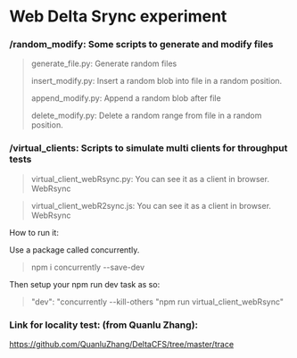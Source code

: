 # Web Delta Srync experiment

### /random_modify: Some scripts to generate and modify files

> generate_file.py:  Generate random files
> 
> insert_modify.py:  Insert a random blob into file in a random position.
> 
> append_modify.py: Append a random blob after file
> 
> delete_modify.py: Delete a random range from file in a random position.
> 


### /virtual_clients: Scripts to simulate multi clients for throughput tests

> virtual_client_webRsync.py: You can see it as a client in browser. WebRsync

> virtual_client_webR2sync.js: You can see it as a client in browser. WebRsync

How to run it:

Use a package called concurrently.

> npm i concurrently --save-dev

Then setup your npm run dev task as so:

> "dev": "concurrently --kill-others \"npm run virtual_client_webRsync\"

### Link for locality test: (from Quanlu Zhang):
<https://github.com/QuanluZhang/DeltaCFS/tree/master/trace>




